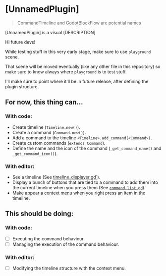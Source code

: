 # [UnnamedPlugin]

> CommandTimeline and GodotBlockFlow are potential names

<!-- Gosh, somebody help me here, I have no words for now -->
[UnnamedPlugin] is a visual [DESCRIPTION]

Hi future devs!

While testing stuff in this very early stage, make sure to use `playground` scene.

That scene will be moved eventually (like any other file in this repository)
so make sure to know always where `playground` is to test stuff.

I'll make sure to point where it'll be in future release, after defining the
plugin structure.

## For now, this thing can...

### With code:

- Create timeline (`Timeline.new()`).
- Create a command (`Command.new()`).
- Add a command to the timeline `<Timeline>.add_command(<Command>)`.
- Create custom commands (`extends Command`).
- Define the name and the icon of the command (`_get_command_name()` and
`_get_command_icon()`).

### With editor:

- See a timeline (See [timeline_displayer.gd`](timeline_displayer.gd)).
- Display a bunch of buttons that are tied to a command to add them into the
current timeline when you press them (See [`command_list.gd`](command_list.gd)).
- Make appear a context menu when you right press an item in the timeline.

## This should be doing:

### With code:

- [ ] Executing the command behaviour.
- [ ] Managing the execution of the command behaviour.

### With editor:

- [ ] Modifying the timeline structure with the context menu.
